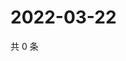 # 2022-03-22

共 0 条

<!-- BEGIN WEIBO -->
<!-- 最后更新时间 Tue Mar 22 2022 21:22:33 GMT+0800 (China Standard Time) -->

<!-- END WEIBO -->
